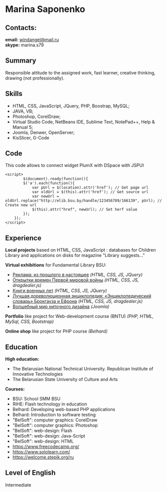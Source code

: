 # Marina Saponenko

## Contacts:
**email:** windangel@mail.ru  
**skype:** marina.s79

## Summary
Responsible attitude to the assigned work, fast learner, creative thinking, drawing (not professionally).

## Skills
+ HTML, CSS, JavaScript, JQuery, PHP, Boostrap, MySQL; 
+ JAVA,  VB;
+ Photoshop, CorelDraw; 
+ Virtual Studio Code, NetBeans IDE,  Sublime Text, NotePad++, Help & Manual 5;
+ Joomla, Denwer, OpenServer;
+ KisSlicer, G-Code

## Code
This code allows to connect widget PlumX with DSpace with JSPUI
```
<script>
        $(document).ready(function(){        
        $('a').each(function(){ 
            var pUrl = $(location).attr('href'); // Get page url
            var oldUrl = $(this).attr('href'); // Get source url            
            var newUrl = oldUrl.replace("http://elib.bsu.by/handle/123456789/166139", pUrl); // Create new url
            $(this).attr("href", newUrl); // Set herf value
        });
    });
</script>
```
## Experience

**Local projects** based on HTML, CSS, JavaScript : databases for Children Library and applications on disks for magazine "Library suggests..."

**Virtual exhibitions** for Fundamental Library BSU:

+ [Реклама: из прошлого в настоящее](https://library.bsu.by/index.php/reklama-iz-proshlogo-v-nastoyashchee/) *(HTML, CSS, JS, JQuery)*
+ [Открытки времен Первой мировой войны](https://library.bsu.by/index.php/wwo/) *(HTML, CSS, JS, dragdealer.js)*
+ [Книги военных лет](https://library.bsu.by/index.php/warsbooks) *(HTML, CSS, JS, JQuery)*
+ [Лучшая дореволюционная энциклопедия: «Энциклопедический словарь» Брокгауза и Ефрона](https://library.bsu.by/index.php/brokhaus-about) *(HTML, CSS, JS, dragdealer.js)*
+ [Волшебный мир ниточного дизайна](https://library.bsu.by/index.php/main-nitka) *(Joomla)*

**Portfolio** like project for Web-development course (BNTU) *(PHP, HTML, MySql, CSS, Bootstrap)*

**Online shop** like project for PHP course *(Belhard)* 

## Education
**High education:** 
+ The Belarusian National Technical University. Republican Institute of Innovative Technologies 
+ The Belarusian State University of Culture and Arts  

**Courses:**
- BSU: School SMM BSU
- RIHE: Flash technology in education
- Belhard: Developing web-based PHP applications
- Belhard: Introduction to software testing
- "BelSoft": computer graphics: CorelDraw
- "BelSoft": computer graphics: Photoshop
- "BelSoft": web-design: Flash
- "BelSoft": web-design: Java-Script
- "BelSoft": web-design: HTML
- https://www.freecodecamp.org/
- https://www.sololearn.com/
- https://welcome.stepik.org/ru

## Level of English
Intermediate 
